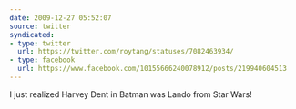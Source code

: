 ```yaml
---
date: 2009-12-27 05:52:07
source: twitter
syndicated:
- type: twitter
  url: https://twitter.com/roytang/statuses/7082463934/
- type: facebook
  url: https://www.facebook.com/10155666240078912/posts/219940604513
---
```


I just realized Harvey Dent in Batman was Lando from Star Wars!